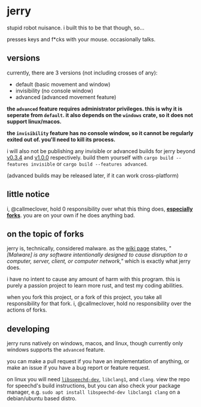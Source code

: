 # jerry

stupid robot nuisance.
i built this to be that though, so...

presses keys and f\*cks with your mouse. occasionally talks.

## versions

currently, there are 3 versions (not including crosses of any):

- default (basic movement and window)
- invisibility (no console window)
- advanced (advanced movement feature)

**the `advanced` feature requires administrator privileges. this is why it is seperate from `default`. it also depends on the `windows` crate, so it does not support linux/macos.**

**the `invisibility` feature has no console window, so it cannot be regularly exited out of. you'll need to kill its process.**

i will also not be publishing any invisible or advanced builds for jerry beyond [v0.3.4](https://github.com/callmeclover/jerry/releases/tag/v0.3.4) and [v1.0.0](https://github.com/callmeclover/jerry/releases/tag/v1.0.0) respectively. build them yourself with `cargo build --features invisible` or `cargo build --features advanced`.

(advanced builds may be released later, if it can work cross-platform)

## little notice

i, @callmeclover, hold 0 responsibility over what this thing does, [**especially forks**](#on-the-topic-of-forks). you are on your own if he does anything bad.

## on the topic of forks

jerry is, technically, considered malware. as the [wiki page](https://wikipedia.com/wiki/Malware) states, _"[Malware] is any software intentionally designed to cause disruption to a computer, server, client, or computer network,"_ which is exactly what jerry does.

i have no intent to cause any amount of harm with this program. this is purely a passion project to learn more rust, and test my coding abilities.

when you fork this project, or a fork of this project, you take all responsibility for that fork. i, @callmeclover, hold no responsibility over the actions of forks.

## developing

jerry runs natively on windows, macos, and linux, though currently only windows supports the `advanced` feature.

you can make a pull request if you have an implementation of anything, or make an issue if you have a bug report or feature request.

on linux you will need [`libspeechd-dev`](https://github.com/brailcom/speechd), `libclang1`, and `clang`. view the repo for speechd's build instructions, but you can also check your package manager, e.g. `sudo apt install libspeechd-dev libclang1 clang` on a debian/ubuntu based distro.
